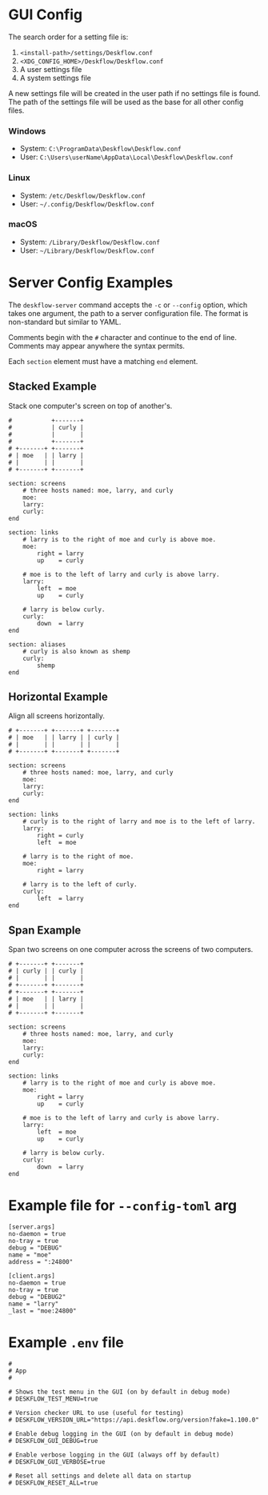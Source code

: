 # GUI Config

 The search order for a setting file is:
 1. `<install-path>/settings/Deskflow.conf`
 1. `<XDG_CONFIG_HOME>/Deskflow/Deskflow.conf`
 1. A user settings file
 1. A system settings file
 
 A new settings file will be created in the user path if no settings file is found.
 The path of the settings file will be used as the base for all other config files.
 
### Windows
 - System: `C:\ProgramData\Deskflow\Deskflow.conf`
 - User: `C:\Users\userName\AppData\Local\Deskflow\Deskflow.conf`
 
### Linux
 - System: `/etc/Deskflow/Deskflow.conf`
 - User: `~/.config/Deskflow/Deskflow.conf`
 
### macOS
 - System: `/Library/Deskflow/Deskflow.conf`
 - User: `~/Library/Deskflow/Deskflow.conf`

# Server Config Examples

The `deskflow-server` command accepts the `-c` or `--config` option, which takes one argument,
the path to a server configuration file. The format is non-standard but similar to YAML.

Comments begin with the `#` character and continue to the end of line.
Comments may appear anywhere the syntax permits.

Each `section` element must have a matching `end` element.

## Stacked Example

Stack one computer's screen on top of another's.

```
#           +-------+
#           | curly |
#           |       |
#           +-------+
# +-------+ +-------+
# | moe   | | larry |
# |       | |       |
# +-------+ +-------+

section: screens
	# three hosts named: moe, larry, and curly
	moe:
	larry:
	curly:
end

section: links
	# larry is to the right of moe and curly is above moe.
	moe:
		right = larry
		up    = curly

	# moe is to the left of larry and curly is above larry.
	larry:
		left  = moe
		up    = curly

	# larry is below curly.
	curly:
		down  = larry
end

section: aliases
	# curly is also known as shemp
	curly:
		shemp
end
```

## Horizontal Example

Align all screens horizontally.

```
# +-------+ +-------+ +-------+
# | moe   | | larry | | curly |
# |       | |       | |       |
# +-------+ +-------+ +-------+

section: screens
	# three hosts named: moe, larry, and curly
	moe:
	larry:
	curly:
end

section: links
	# curly is to the right of larry and moe is to the left of larry.
	larry:
		right = curly
		left  = moe

	# larry is to the right of moe.
	moe:
		right = larry

	# larry is to the left of curly.
	curly:
		left  = larry
end

```

## Span Example

Span two screens on one computer across the screens of two computers.

```
# +-------+ +-------+
# | curly | | curly |
# |       | |       |
# +-------+ +-------+
# +-------+ +-------+
# | moe   | | larry |
# |       | |       |
# +-------+ +-------+

section: screens
	# three hosts named: moe, larry, and curly
	moe:
	larry:
	curly:
end

section: links
	# larry is to the right of moe and curly is above moe.
	moe:
		right = larry
		up    = curly

	# moe is to the left of larry and curly is above larry.
	larry:
		left  = moe
		up    = curly

	# larry is below curly.
	curly:
		down  = larry
end
```

# Example file for `--config-toml` arg

```
[server.args]
no-daemon = true
no-tray = true
debug = "DEBUG"
name = "moe"
address = ":24800"

[client.args]
no-daemon = true
no-tray = true
debug = "DEBUG2"
name = "larry"
_last = "moe:24800"
```


# Example  `.env` file


```
#
# App
#

# Shows the test menu in the GUI (on by default in debug mode)
# DESKFLOW_TEST_MENU=true

# Version checker URL to use (useful for testing)
# DESKFLOW_VERSION_URL="https://api.deskflow.org/version?fake=1.100.0"

# Enable debug logging in the GUI (on by default in debug mode)
# DESKFLOW_GUI_DEBUG=true

# Enable verbose logging in the GUI (always off by default)
# DESKFLOW_GUI_VERBOSE=true

# Reset all settings and delete all data on startup
# DESKFLOW_RESET_ALL=true
```
